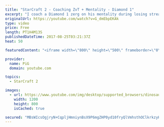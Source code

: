 ```yaml
---
title: "StarCraft 2 - Coaching ZvT + Mentality - Diamond 1"
excerpt: "I coach a Diamond 1 zerg on his mentality during losing streaks and refining his ZvT! -- Watch live at https://www.twitch.tv/x5_pig"
originalUrl: https://youtube.com/watch?v=G_dmEbpEKAk
type: video
price: Free
length: PT1H4M13S
publishedDateTime: 2017-08-25T03:21:37Z
heat: 50

featuredContent: "<iframe width=\"800\" height=\"500\" frameborder=\"0\" src=\"https://www.youtube.com/embed/G_dmEbpEKAk\" allow=\"accelerometer; autoplay; encrypted-media; gyroscope; picture-in-picture\" allowfullscreen></iframe>"

provider:
  name: PiG
  domain: youtube.com

topics:
  - StarCraft 2

images:
  - url: https://www.youtube.com/img/desktop/supported_browsers/dinosaur.png
    width: 1200
    height: 800
    isCached: true

secured: "MBsWIcsOgjryN+CqpljHmniynBsX9P6mgZHP0yd10fryQlVmhsthOClkrkzyH0UYszdRafqZR5k6wa6LncM832x1N39q7OVae62LKzBYXBia1PP54rTRNHCbd1l7nqR6ZyRR9+MssN7UhFvE/SoXT+7x31KsrFrIWaZnTZkRTkUtsVtXW2d7CPWPZF7r9F+up64CdTf38aK3JBSjJAWSvIrgf0JVaAcZouYfrAE10PEETudGzoNtDZGRn5WZ18YWGTucjs3icQtl9t6Jqv2fm/Wbqw/q9cmuohyd3n2+72lD2REMFgNv5QHhlOjpM37ZXytIQqHE2ul8ZipGgWvsPlKJ0fImb+wix2oKggtc2Gb9/A6OBX4PZRuZhXqCZ1wrDcYSYIWMUmxETkLFuEBkGpKCFZxvYehEyVDNT/pEiZM=;oaFwOD7BsO6hHL66mcBhFg=="
---
```



